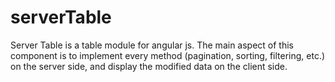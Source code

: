 # serverTable
Server Table is a table module for angular js. The main aspect of this component is to implement every method (pagination, sorting, filtering, etc.) on the server side, and display the modified data on the client side.
